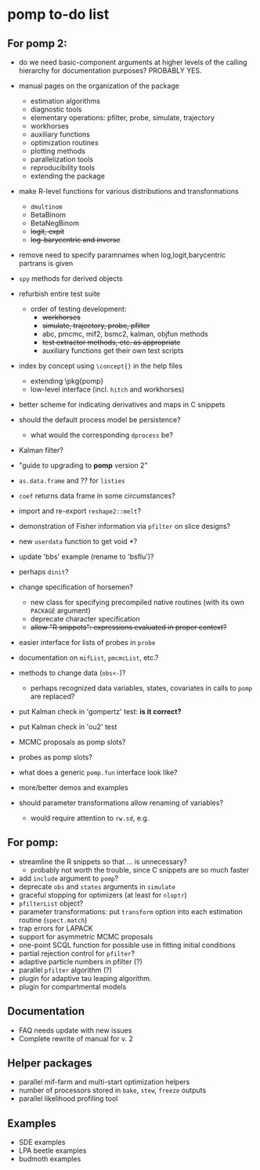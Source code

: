 # pomp to-do list

## For pomp 2:

- do we need basic-component arguments at higher levels of the calling hierarchy for documentation purposes?  PROBABLY YES.
- manual pages on the organization of the package
    - estimation algorithms
    - diagnostic tools
    - elementary operations: pfilter, probe, simulate, trajectory
    - workhorses
    - auxiliary functions
    - optimization routines
    - plotting methods
    - parallelization tools
    - reproducibility tools
    - extending the package
- make R-level functions for various distributions and transformations
	- `dmultinom`
	- BetaBinom
	- BetaNegBinom
	- ~~logit, expit~~
	- ~~log-barycentric and inverse~~
- remove need to specify paramnames when log,logit,barycentric partrans is given
- `spy` methods for derived objects
- refurbish entire test suite
	- order of testing development:
		- ~~workhorses~~
		- ~~simulate, trajectory, probe, pfilter~~
		- abc, pmcmc, mif2, bsmc2, kalman, objfun methods
		- ~~test extractor methods, etc. as appropriate~~
		- auxiliary functions get their own test scripts
- index by concept using `\concept{}` in the help files
	- extending \pkg{pomp}
	- low-level interface (incl. `hitch` and workhorses)
- better scheme for indicating derivatives and maps in C snippets
- should the default process model be persistence?
	- what would the corresponding `dprocess` be?
- Kalman filter?

- "guide to upgrading to **pomp** version 2"
- `as.data.frame` and ?? for `listies`
- `coef` returns data frame in some circumstances?
- import and re-export `reshape2::melt`?
- demonstration of Fisher information via `pfilter` on slice designs?
- new `userdata` function to get void *?
- update 'bbs' example (rename to 'bsflu')?

- perhaps `dinit`?
- change specification of horsemen?
	- new class for specifying precompiled native routines (with its own `PACKAGE` argument)
	- deprecate character specification
	- ~~allow "R snippets": expressions evaluated in proper context?~~
- easier interface for lists of probes in `probe`
- documentation on `mifList`, `pmcmcList`, etc.?
- methods to change data (`obs<-`)?
	- perhaps recognized data variables, states, covariates in calls to `pomp` are replaced?
- put Kalman check in 'gompertz' test: **is it correct?**
- put Kalman check in 'ou2' test
- MCMC proposals as pomp slots?
- probes as pomp slots?
- what does a generic `pomp.fun` interface look like?
- more/better demos and examples
- should parameter transformations allow renaming of variables?
	- would require attention to `rw.sd`, e.g.

## For pomp:

- streamline the R snippets so that ... is unnecessary?
	- probably not worth the trouble, since C snippets are so much faster
- add `include` argument to `pomp`?
- deprecate `obs` and `states` arguments in `simulate`
- graceful stopping for optimizers (at least for `nloptr`)
- `pfilterList` object?
- parameter transformations: put `transform` option into each estimation routine (`spect.match`)
- trap errors for LAPACK
- support for asymmetric MCMC proposals
- one-point SCQL function for possible use in fitting initial conditions
- partial rejection control for `pfilter`?
- adaptive particle numbers in pfilter (?)
- parallel `pfilter` algorithm (?)
- plugin for adaptive tau leaping algorithm.
- plugin for compartmental models

## Documentation

- FAQ needs update with new issues
- Complete rewrite of manual for v. 2

## Helper packages

- parallel mif-farm and multi-start optimization helpers
- number of processors stored in `bake`, `stew`, `freeze` outputs
- parallel likelihood profiling tool

## Examples

- SDE examples
- LPA beetle examples
- budmoth examples
